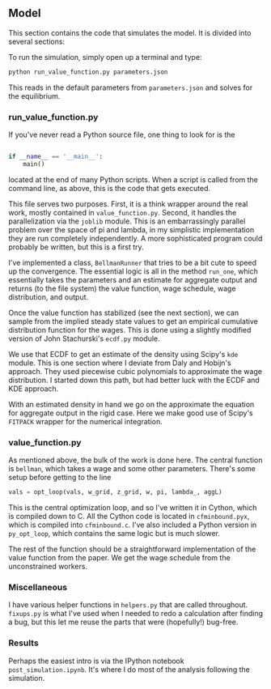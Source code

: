 Model
-----

This section contains the code that simulates the model.
It is divided into several sections:

To run the simulation, simply open up a terminal and type:

```bash
python run_value_function.py parameters.json
```

This reads in the default parameters from `parameters.json` and
solves for the equilibrium.

### run_value_function.py

If you've never read a Python source file, one thing to look for is the

```python

if __name__ == '__main__':
    main()
```

located at the end of many Python scripts.  When a script is called from
the command line, as above, this is the code that gets executed.

This file serves two purposes.  First, it is a think wrapper around
the real work, mostly contained in `value_function.py`.
Second, it handles the parallelization via the `joblib` module.
This is an embarrassingly parallel problem over the space of pi and lambda,
in my simplistic implementation they are run completely independently.
A more sophisticated program could probably be written, but this is a
first try.

I've implemented a class, `BellmanRunner` that tries to be a bit cute
to speed up the convergence.  The essential logic is all in the
method `run_one`, which essentially takes the parameters and
an estimate for aggregate output and returns (to the file system)
the value function, wage schedule, wage distribution, and output.

Once the value function has stabilized (see the next section), we can
sample from the implied steady state values to get an empirical cumulative
distribution function for the wages. This is done using a slightly modified
version of John Stachurski's `ecdf.py` module.

We use that ECDF to get an estimate of the density using Scipy's `kde` module.
This is one section where I deviate from Daly and Hobijn's approach.
They used piecewise cubic polynomials to approximate the wage distribution.
I started down this path, but had better luck with the ECDF and KDE approach.

With an estimated density in hand we go on the approximate the equation
for aggregate output in the rigid case.  Here we make good
use of Scipy's `FITPACK` wrapper for the numerical integration.

### value_function.py

As mentioned above, the bulk of the work is done here.
The central function is `bellman`, which takes a wage and some other parameters.
There's some setup before getting to the line

```python
vals = opt_loop(vals, w_grid, z_grid, w, pi, lambda_, aggL)
```

This is the central optimization loop, and so I've written it in Cython,
which is compiled down to C.  All the Cython code is located in
`cfminbound.pyx`, which is compiled into `cfminbound.c`.
I've also included a Python version in `py_opt_loop`,
which contains the same logic but is much slower.

The rest of the function should be a straightforward implementation of the
value function from the paper.  We get the wage schedule from the unconstrained workers.


### Miscellaneous

I have various helper functions in `helpers.py` that are called throughout.
`fixups.py` is what I've used when I needed to redo a calculation after finding
a bug, but this let me reuse the parts that were (hopefully!) bug-free.

### Results

Perhaps the easiest intro is via the IPython notebook `post_simulation.ipynb`.
It's where I do most of the analysis following the simulation.
